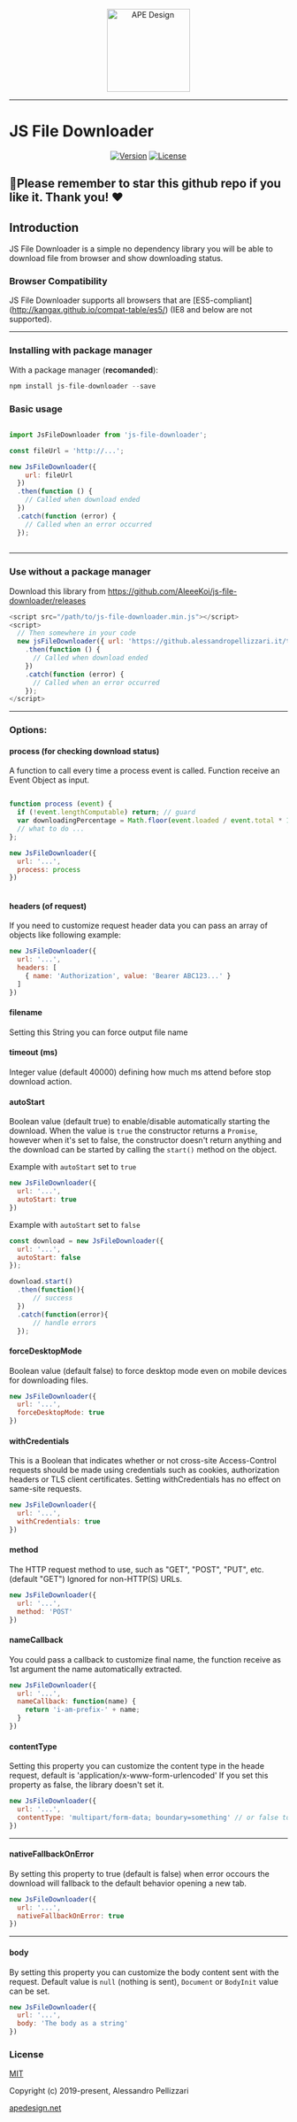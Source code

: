 <p align="center">
  <a href="https://apedesign.net/" target="_blank" rel="noopener noreferrer">
    <img height="150" src="https://cdn.apedesign.net/github/logo.png" alt="APE Design" />
  </a>
</p>

---

# JS File Downloader

<p align="center">
  <a href="https://www.npmjs.com/package/js-file-downloader"><img src="https://img.shields.io/npm/v/js-file-downloader.svg" alt="Version"></a>
  <a href="https://www.npmjs.com/package/js-file-downloader"><img src="https://img.shields.io/npm/l/js-file-downloader.svg" alt="License"></a>
</p>

## **🌟Please remember to star this github repo if you like it. Thank you! ❤️**

## Introduction

JS File Downloader is a simple no dependency library you will be able to download file from browser and show downloading status.

### Browser Compatibility

JS File Downloader supports all browsers that are [ES5-compliant] (http://kangax.github.io/compat-table/es5/) (IE8 and below are not supported).

---

### Installing with package manager

With a package manager (**recomanded**): 
```js
npm install js-file-downloader --save 
```

### Basic usage

```js

import JsFileDownloader from 'js-file-downloader';

const fileUrl = 'http://...';

new JsFileDownloader({ 
    url: fileUrl
  })
  .then(function () {
    // Called when download ended
  })
  .catch(function (error) {
    // Called when an error occurred
  });
  
```

---

### Use without a package manager
Download this library from https://github.com/AleeeKoi/js-file-downloader/releases
```js
<script src="/path/to/js-file-downloader.min.js"></script>
<script>
  // Then somewhere in your code
  new jsFileDownloader({ url: 'https://github.alessandropellizzari.it/test/apedesign-bg.png' })
    .then(function () {
      // Called when download ended
    })
    .catch(function (error) {
      // Called when an error occurred
    });
</script>
```

---


### Options:

#### process (for checking download status)
A function to call every time a process event is called. Function receive an Event Object as input.

```js

function process (event) {
  if (!event.lengthComputable) return; // guard
  var downloadingPercentage = Math.floor(event.loaded / event.total * 100);
  // what to do ...
};

new JsFileDownloader({ 
  url: '...',
  process: process
})
  
```

#### headers (of request)
If you need to customize request header data you can pass an array of objects like following example:

```js
new JsFileDownloader({ 
  url: '...',
  headers: [
    { name: 'Authorization', value: 'Bearer ABC123...' }
  ]
})
```

#### filename
Setting this String you can force output file name

#### timeout (ms)
Integer value (default 40000) defining how much ms attend before stop download action.

#### autoStart
Boolean value (default true) to enable/disable automatically starting the download. When the value is `true` the constructor returns a `Promise`, however when it's set to false, the constructor doesn't return anything and the download can be started by calling the `start()` method on the object.

Example with `autoStart` set to `true`
```js
new JsFileDownloader({ 
  url: '...',
  autoStart: true
})
```

Example with `autoStart` set to `false`
```js
const download = new JsFileDownloader({ 
  url: '...',
  autoStart: false
});

download.start()
  .then(function(){
      // success 
  })
  .catch(function(error){
      // handle errors
  });
```

#### forceDesktopMode
Boolean value (default false) to force desktop mode even on mobile devices for downloading files.
```js
new JsFileDownloader({ 
  url: '...',
  forceDesktopMode: true
})
```

#### withCredentials
This is a Boolean that indicates whether or not cross-site Access-Control requests should be made using credentials such as cookies, authorization headers or TLS client certificates. Setting withCredentials has no effect on same-site requests.
```js
new JsFileDownloader({ 
  url: '...',
  withCredentials: true
})
```

#### method
The HTTP request method to use, such as "GET", "POST", "PUT", etc. (default "GET")
Ignored for non-HTTP(S) URLs.

```js
new JsFileDownloader({ 
  url: '...',
  method: 'POST'
})
```

#### nameCallback
You could pass a callback to customize final name, the function receive as 1st argument the name automatically extracted.

```js
new JsFileDownloader({ 
  url: '...',
  nameCallback: function(name) {
    return 'i-am-prefix-' + name;
  }
})
```

#### contentType
Setting this property you can customize the content type in the heade request, default is 'application/x-www-form-urlencoded'
If you set this property as false, the library doesn't set it.

```js
new JsFileDownloader({ 
  url: '...',
  contentType: 'multipart/form-data; boundary=something' // or false to unset it
})
```

--- 

#### nativeFallbackOnError
By setting this property to true (default is false) when error occours the download will fallback to the default behavior opening a new tab.

```js
new JsFileDownloader({ 
  url: '...',
  nativeFallbackOnError: true
})
```

--- 

#### body
By setting this property you can customize the body content sent with the request. Default value is `null` (nothing is sent), `Document` or `BodyInit` value can be set.

```js
new JsFileDownloader({ 
  url: '...',
  body: 'The body as a string'
})
```
### License

[MIT](http://opensource.org/licenses/MIT)

Copyright (c) 2019-present, Alessandro Pellizzari

[apedesign.net](https://apedesign.net/)
